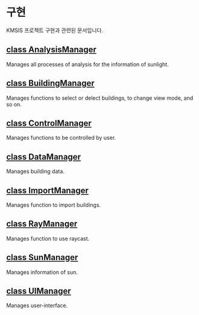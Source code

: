 # 구현
KMSIS 프로젝트 구현과 관련된 문서입니다.

## [class AnalysisManager](AnalysisManager.md)
Manages all processes of analysis for the information of sunlight.

## [class BuildingManager](BuildingManager.md)
Manages functions to select or delect buildings, to change view mode, and so on.

## [class ControlManager](ControlManager.md)
Manages functions to be controlled by user.

## [class DataManager](DataManager.md)
Manages building data.

## [class ImportManager](ImportManager.md)
Manages function to import buildings.

## [class RayManager](RayManager.md)
Manages function to use raycast.

## [class SunManager](SunManager.md)
Manages information of sun.

## [class UIManager](UIManager.md)
Manages user-interface.
